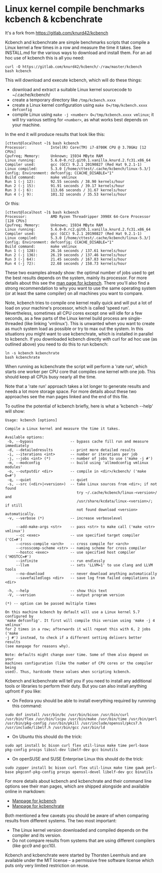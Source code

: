 Linux kernel compile benchmarks kcbench & kcbenchrate
=====================================================

It's a fork from https://gitlab.com/knurd42/kcbench

Kcbench and kcbenchrate are simple benchmarks scripts that compile a Linux
kernel a few times in a row and measure the time it takes. See INSTALL.md
for the various ways to download and install them. For an ad hoc use of
kcbench this is all you need:

```
curl -O https://gitlab.com/knurd42/kcbench/-/raw/master/kcbench
bash kcbench
```

This will download and execute kcbench, which will do these things:

* download and extract a suitable Linux kernel sourcecode to ~/.cache/kcbench/
* create a temporary directory like `/tmp/kcbench.xxxx`
* create a Linux kernel configuration using `make O=/tmp/kcbench.xxxx defconfig`
* compile Linux using `make -j <number> O=/tmp/kcbench.xxxx vmlinux`; it will
  try various setting for `<number>`, as what works best depends on your
  machine.

In the end it will produce results that look like this:

```
[cttest@localhost ~]$ bash kcbench
Processor:           Intel(R) Core(TM) i7-8700K CPU @ 3.70GHz [12 CPUs]
Cpufreq; Memory:     Unknown; 15934 MByte RAM
Linux running:       5.6.0-0.rc2.git0.1.vanilla.knurd.2.fc31.x86_64
Compiler used:       gcc (GCC) 9.2.1 20190827 (Red Hat 9.2.1-1)
Linux compiled:      5.3.0 [/home/cttest/.cache/kcbench/linux-5.3/]
Config; Environment: defconfig; CCACHE_DISABLE="1"
Build command:       make vmlinux
Run 1 (-j 12):       92.55 seconds / 38.90 kernels/hour
Run 2 (-j 15):       91.91 seconds / 39.17 kernels/hour
Run 3 (-j 6):        113.66 seconds / 31.67 kernels/hour
Run 4 (-j 9):        101.32 seconds / 35.53 kernels/hour

```

Or this:

```
[cttest@localhost ~]$ bash kcbench
Processor:           AMD Ryzen Threadripper 3990X 64-Core Processor [128 CPUs]
Cpufreq; Memory:     Unknown; 15934 MByte RAM
Linux running:       5.6.0-0.rc2.git0.1.vanilla.knurd.2.fc31.x86_64
Compiler used:       gcc (GCC) 9.2.1 20190827 (Red Hat 9.2.1-1)
Linux compiled:      5.3.0 [/home/cttest/.cache/kcbench/linux-5.3/]
Config; Environment: defconfig; CCACHE_DISABLE="1"
Build command:       make vmlinux
Run 1 (-j 128):      26.16 seconds / 137.61 kernels/hour
Run 2 (-j 136):      26.19 seconds / 137.46 kernels/hour
Run 3 (-j 64):       21.45 seconds / 167.83 kernels/hour
Run 4 (-j 72):       22.68 seconds / 158.73 kernels/hour
```

These two examples already show: the optimal number of jobs used to get the
best results depends on the system, mainly its processor. For more details about
this see the
[man page for kcbench](https://gitlab.com/knurd42/kcbench/-/raw/master/kcbench.man1.md).
There you'll also find a strong recommendation to why you want to use the same
operating system (or at least the same compiler) on all machines you want to
compare.

Note, kcbench tries to compile one kernel really quick and will put a lot of
load on your machine's processor, which is called 'speed run'. Nevertheless,
sometimes all CPU cores except one will idle for a few seconds, as a few parts
of the Linux kernel build process are single-threaded (like linking 'vmlinux').
This is unwanted when you want to create as much system load as possible or try
to max out the system. In this situations you might want to use kcbenchrate,
which is installed in parallel to kcbench. If you downloaded kcbench directly
with curl for ad hoc use (as outlined above) you need to do this to run kcbench:

```
ln -s kcbench kcbenchrate
bash kcbenchrate
```

When running as kcbenchrate the script will perform a 'rate run', which starts
one worker per CPU core that compiles one kernel with one job. This should keep
all CPUs busy nearly all the time.

Note that a 'rate run' approach takes a lot longer to generate results and needs
a lot more storage space. For more details about these two approaches
see the man pages linked and the end of this file.

To outline the potential of kcbench briefly, here is what a 'kcbench --help'
will show:

```
Usage: kcbench [options]

Compile a Linux kernel and measure the time it takes.

Available options:
 -b, --bypass                 -- bypass cache fill run and measure immediately
 -d, --detailedresults        -- print more detailed results
 -i, --iterations <int>       -- number or iterations per job
 -j, --jobs <int> (*)         -- number of jobs to use ('make -j #')
 -m, --modconfig              -- build using 'allmodconfig vmlinux modules'
 -o, --outputdir <dir>        -- compile in <dir>/kcbench/ ('make O=#')
 -q, --quiet                  -- quiet
 -s, --src (<dir>|<version>)  -- take Linux sources from <dir>; if not found
                                 try ~/.cache/kcbench/linux-<version>/ and
                                 /usr/share/kcdata/linux-<version>/; if still
                                 not found download <version> automatically.
 -v, --verbose (*)            -- increase verboselevel

     --add-make-args <str>    -- pass <str> to make call ('make <str> vmlinux')
     --cc <exec>              -- use specified target compiler ('CC=#')
     --cross-compile <arch>   -- cross compile for <arch>
     --crosscomp-scheme <str> -- naming scheme for cross compiler
     --hostcc <exec>          -- use specified host compiler ('HOSTCC=#')
     --infinite               -- run endlessly
     --llvm                   -- sets 'LLVM=1' to use clang and LLVM tools
     --no-download            -- never download anything automatically
     --savefailedlogs <dir>   -- save log from failed compilations in <dir>

 -h, --help                   -- show this text
 -V, --version                -- output program version

(*) -- option can be passed multiple times

On this machine kcbench by default will use a Linux kernel 5.7 configured by
'make defconfig'. It first will compile this version using 'make -j 4 vmlinux'
for 2 times in a row; afterwards it will repeat this with 6, 2 jobs ('make
-j #') instead, to check if a different setting delivers better results
(see manpage for reasons why).

Note: defaults might change over time. Some of them also depend on your
machines configuration (like the number of CPU cores or the compiler being
used). Thus, hardcode these values when scripting kcbench.
```

Kcbench and kcbenchrate will tell you if you need to install any additional
tools or libraries to perform their duty. But you can also install anything
upfront if you like:

 * On Fedora you should be able to install everything required by runnning
 this command:

 ```
sudo dnf install /usr/bin/bc /usr/bin/bison /usr/bin/curl /usr/bin/flex /usr/bin/lscpu /usr/bin/make /usr/bin/time /usr/bin/perl /usr/bin/pkg-config /usr/bin/pkill /usr/include/openssl/pkcs7.h /usr/include/libelf.h /usr/bin/gcc /usr/bin/ld
```

 * On Ubuntu this should do the trick:

 ```
sudo apt install bc bison curl flex util-linux make time perl-base pkg-config procps libssl-dev libelf-dev gcc binutils
```

 * On openSUSE and SUSE Enterprise Linux this should do the trick:

 ```
sudo zypper install bc bison curl flex util-linux make time gawk perl-base pkgconf-pkg-config procps openssl-devel libelf-dev gcc binutils
```

For more details about kcbench and kcbenchrate and their command line options
see their man pages, which are shipped alongside and available online in
markdown:

* [Manpage for kcbench](https://gitlab.com/knurd42/kcbench/-/raw/master/kcbench.man1.md)
* [Manpage for kcbenchrate](https://gitlab.com/knurd42/kcbench/-/raw/master/kcbenchrate.man1.md)

Both mentioned a few caveats you should be aware of when comparing results
from different systems. The two most important:

 * The Linux kernel version downloaded and compiled depends on the compiler and
 its version.
 * Do not compare results from systems that are using different compilers (like
 gcc9 and gcc10).

Kcbench and kcbenchrate were started by Thorsten Leemhuis and are available
under the MIT license – a permissive free software license which puts only
very limited restriction on reuse.
